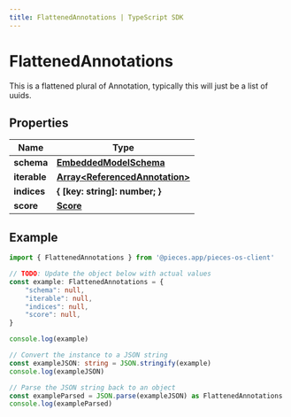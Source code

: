 ```yaml
---
title: FlattenedAnnotations | TypeScript SDK
---
```



# FlattenedAnnotations

This is a flattened plural of Annotation, typically this will just be a list of uuids.

## Properties

Name | Type
------------ | -------------
**schema** | [**EmbeddedModelSchema**](EmbeddedModelSchema)
**iterable** | [**Array&lt;ReferencedAnnotation&gt;**](ReferencedAnnotation)
**indices** | **\{ [key: string]: number; \}**
**score** | [**Score**](Score)

## Example

```typescript
import { FlattenedAnnotations } from '@pieces.app/pieces-os-client'

// TODO: Update the object below with actual values
const example: FlattenedAnnotations = {
    "schema": null,
    "iterable": null,
    "indices": null,
    "score": null,
}

console.log(example)

// Convert the instance to a JSON string
const exampleJSON: string = JSON.stringify(example)
console.log(exampleJSON)

// Parse the JSON string back to an object
const exampleParsed = JSON.parse(exampleJSON) as FlattenedAnnotations
console.log(exampleParsed)
```


